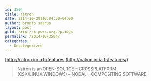 ```yaml
---
id: 3504
title: natron
date: 2014-10-29T20:04:50+00:00
author: bronto saurus
layout: post
guid: http://b.pwnz.org/?p=3504
permalink: /2014/10/3504/
categories:
  - Uncategorized
---
```

[http://natron.inria.fr/features](http://natron.inria.fr/features/)

> Natron is an OPEN-SOURCE – CROSSPLATFORM (OSX/LINUX/WINDOWS) – NODAL – COMPOSITING SOFTWARE
